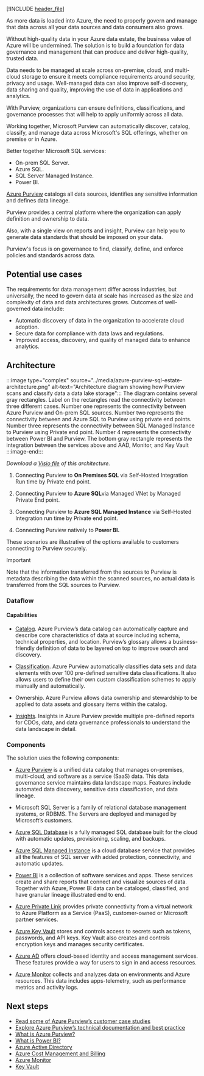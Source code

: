 [!INCLUDE [header_file](../../../includes/sol-idea-header.md)]

As more data is loaded into Azure, the need to properly govern and manage that data across all your data sources and data consumers also grows.

Without high-quality data in your Azure data estate, the business value of Azure will be undermined. The solution is to build a foundation for data governance and management that can produce and deliver high-quality, trusted data.

Data needs to be managed at scale across on-premise, cloud, and multi-cloud storage to ensure it meets compliance requirements around security, privacy and usage. Well-managed data can also improve self-discovery, data sharing and quality, improving the use of data in applications and analytics.

With Purview, organizations can ensure definitions, classifications, and governance processes that will help to apply uniformly across all data.

Working together, Microsoft Purview can automatically discover, catalog, classify, and manage data across Microsoft's SQL offerings, whether on premise or in Azure.

Better together Microsoft SQL services:

- On-prem SQL Server.
- Azure SQL.
- SQL Server Managed Instance.
- Power BI.

[Azure Purview](https://docs.microsoft.com/azure/purview/overview) catalogs all data sources, identifies any sensitive information and defines data lineage.

Purview provides a central platform where the organization can apply definition and ownership to data.

Also, with a single view on reports and insight, Purview can help you to generate data standards that should be imposed on your data.

Purview's focus is on governance to find, classify, define, and enforce policies and standards across data.

## Potential use cases

The requirements for data management differ across industries, but universally, the need to govern data at scale has increased as the size and complexity of data and data architectures grows. Outcomes of well-governed data include:

- Automatic discovery of data in the organization to accelerate cloud adoption.
- Secure data for compliance with data laws and regulations.
- Improved access, discovery, and quality of managed data to enhance analytics.

## Architecture

:::image type="complex" source="../media/azure-purview-sql-estate-architecture.png" alt-text="Architecture diagram showing how Purview scans and classify data a data lake storage":::
 The diagram contains several gray rectangles. Label on the rectangles read the connectivity between three different cases. Number one represents the connectivity between Azure Purview and On-prem SQL sources. Number two represents the connectivity between and Azure SQL to Purview using private end points. Number three represents the connectivity between SQL Managed Instance to Purview using Private end point. Number 4 represents the connectivity between Power BI and Purview. The bottom gray rectangle represents the integration between the services above and AAD, Monitor, and Key Vault
:::image-end:::

_Download a [Visio file](https://arch-center.azureedge.net/[filename].vsdx) of this architecture._

1. Connecting Purview to **On Premises SQL** via Self-Hosted Integration Run time by Private end point.

2. Connecting Purview to **Azure SQL**via Managed VNet by Managed Private End point.

3. Connecting Purview to **Azure SQL Managed Instance** via Self-Hosted Integration run time by Private end point.

4. Connecting Purview natively to **Power BI.**

These scenarios are illustrative of the options available to customers connecting to Purview securely.

> [!IMPORTANT]
> Note that the information transferred from the sources to Purview is metadata describing the data within the scanned sources, no actual data is transferred from the SQL sources to Purview.

### Dataflow

#### Capabilities

- [Catalog](https://docs.microsoft.com/azure/purview/overview#data-catalog). Azure Purview’s data catalog can automatically capture and describe core characteristics of data at source including schema, technical properties, and location. Purview’s glossary allows a business-friendly definition of data to be layered on top to improve search and discovery.

- [Classification](https://docs.microsoft.com/azure/purview/concept-best-practices-classification). Azure Purview automatically classifies data sets and data elements with over 100 pre-defined sensitive data classifications. It also allows users to define their own custom classification schemes to apply manually and automatically.

- Ownership. Azure Purview allows data ownership and stewardship to be applied to data assets and glossary items within the catalog.

- [Insights](https://docs.microsoft.com/azure/purview/concept-insights). Insights in Azure Purview provide multiple pre-defined reports for CDOs, data, and data governance professionals to understand the data landscape in detail.

### Components

The solution uses the following components:

- [Azure Purview](https://azure.microsoft.com/services/purview/) is a unified data catalog that manages on-premises, multi-cloud, and software as a service (SaaS) data. This data governance service maintains  data landscape maps. Features include automated data discovery, sensitive data classification, and data lineage.

- Microsoft SQL Server is a family of relational database management systems, or RDBMS. The Servers are deployed and managed by Microsoft’s customers.

- [Azure SQL Database](https://azure.microsoft.com/products/azure-sql/database/) is a fully managed SQL database built for the cloud with automatic updates, provisioning, scaling, and backups.

- [Azure SQL Managed Instance](https://azure.microsoft.com/products/azure-sql/managed-instance) is a cloud database service that provides all the features of SQL server with added protection, connectivity, and automatic updates.

- [Power BI](https://powerbi.microsoft.com/what-is-power-bi) is a collection of software services and apps. These services create and share reports that connect and visualize sources of data.
Together with Azure, Power BI data can be cataloged, classified, and have granular lineage illustrated end to end.

- [Azure Private Link](https://azure.microsoft.com/services/private-link/) provides private connectivity from a virtual network to Azure Platform as a Service (PaaS), customer-owned or Microsoft partner services.

- [Azure Key Vault](https://azure.microsoft.com/services/key-vault) stores and controls access to secrets such as tokens, passwords, and API keys. Key Vault also creates and controls encryption keys and manages security certificates.

- [Azure AD](https://azure.microsoft.com/services/active-directory) offers cloud-based identity and access management services. These features provide a way for users to sign in and access resources.

- [Azure Monitor](https://azure.microsoft.com/services/monitor) collects and analyzes data on environments and Azure resources. This data includes apps-telemetry, such as performance metrics and activity logs.

## Next steps

- [Read some of Azure Purview’s customer case studies](https://customers.microsoft.com/en-us/search?sq=%22Azure%20Purview%22&ff=&p=0&so=story_publish_date%20desc)
- [Explore Azure Purview’s technical documentation and best practice](https://docs.microsoft.com/azure/purview/concept-best-practices-accounts)
- [What is Azure Purview?](https://docs.microsoft.com/azure/purview/overview)
- [What is Power BI?](https://powerbi.microsoft.com/what-is-power-bi)
- [Azure Active Directory](https://azure.microsoft.com/services/active-directory)
- [Azure Cost Management and Billing](https://azure.microsoft.com/services/cost-management)
- [Azure Monitor](https://azure.microsoft.com/services/monitor)
- [Key Vault](https://azure.microsoft.com/services/key-vault)
